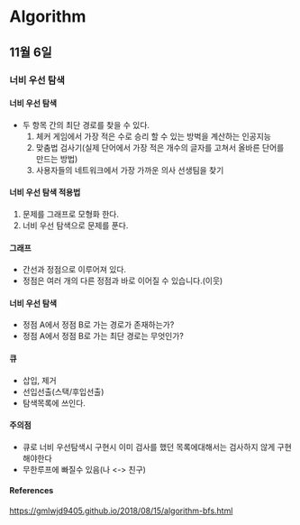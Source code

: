 # Algorithm

## 11월 6일

### 너비 우선 탐색

#### 너비 우선 탐색
* 두 항목 간의 최단 경로를 찾을 수 있다.
  1. 체커 게임에서 가장 적은 수로 승리 할 수 있는 방벅을 계산하는 인공지능
  2. 맞춤법 검사기(실제 단어에서 가장 적은 개수의 글자를 고쳐서 올바른 단어를 만드는 방법)
  3. 사용자들의 네트워크에서 가장 가까운 의사 선생팀을 찾기

#### 너비 우선 탐색 적용법
1. 문제를 그래프로 모형화 한다.
2. 너비 우선 탐색으로 문제를 푼다.

#### 그래프
* 간선과 정점으로 이루어져 있다.
* 정점은 여러 개의 다른 정점과 바로 이어질 수 있습니다.(이웃)

#### 너비 우선 탐색
* 정점 A에서 정점 B로 가는 경로가 존재하는가?
* 정점 A에서 정점 B로 가는 최단 경로는 무엇인가?

#### 큐
* 삽입, 제거
* 선입선출(스택/후입선출)
* 탐색목록에 쓰인다.

#### 주의점
* 큐로 너비 우선탐색시 구현시 이미 검사를 했던 목록에대해서는 검사하지 않게 구현해야한다
* 무한루프에 빠질수 있음(나 <-> 친구)

#### References
https://gmlwjd9405.github.io/2018/08/15/algorithm-bfs.html
